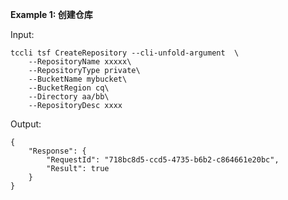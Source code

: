 **Example 1: 创建仓库**



Input: 

```
tccli tsf CreateRepository --cli-unfold-argument  \
    --RepositoryName xxxxx\
    --RepositoryType private\
    --BucketName mybucket\
    --BucketRegion cq\
    --Directory aa/bb\
    --RepositoryDesc xxxx
```

Output: 
```
{
    "Response": {
        "RequestId": "718bc8d5-ccd5-4735-b6b2-c864661e20bc",
        "Result": true
    }
}
```

